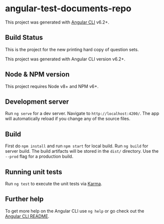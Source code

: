 # angular-test-documents-repo
This project was generated with [Angular CLI](https://github.com/angular/angular-cli) v6.2+.

## Build Status 

This is the project for the new printing hard copy of question sets.
  
This project was generated with Angular CLI version v6.2+.

## Node & NPM version

This project requires Node v8+ and NPM v6+.

## Development server

Run `ng serve` for a dev server. Navigate to `http://localhost:4200/`. The app will automatically reload if you change any of the source files.


## Build

First do `npm install` and run  `npm start` for local build.
Run `ng build` for server build. The build artifacts will be stored in the `dist/` directory. Use the `--prod` flag for a production build.

## Running unit tests

Run `ng test` to execute the unit tests via [Karma](https://karma-runner.github.io).


## Further help

To get more help on the Angular CLI use `ng help` or go check out the [Angular CLI README](https://github.com/angular/angular-cli/blob/master/README.md).
